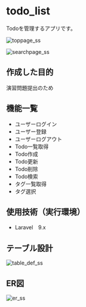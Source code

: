 # todo_list

Todoを管理するアプリです。

![toppage_ss](https://user-images.githubusercontent.com/115058763/201036472-71f7d5cc-31d6-437f-bb4b-f9082ad86957.png)

![searchpage_ss](https://user-images.githubusercontent.com/115058763/201036350-36c90235-db2c-4a83-ac81-f05a05779b23.png)

## 作成した目的
演習問題提出のため

## 機能一覧
- ユーザーログイン
- ユーザー登録
- ユーザーログアウト
- Todo一覧取得
- Todo作成
- Todo更新
- Todo削除
- Todo検索
- タグ一覧取得
- タグ選択

## 使用技術（実行環境）
- Laravel　9.x

## テーブル設計
![table_def_ss](https://user-images.githubusercontent.com/115058763/201037394-634443f9-1dc8-4818-96f3-05825b621170.png)

## ER図
![er_ss](https://user-images.githubusercontent.com/115058763/201037299-e873aa45-8c5b-4d8c-ac47-0c68480f9310.png)
